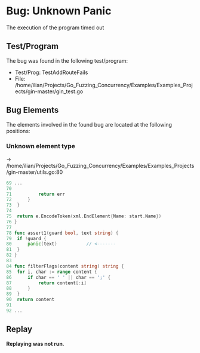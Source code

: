 # Bug: Unknown Panic

The execution of the program timed out

## Test/Program
The bug was found in the following test/program:

- Test/Prog: TestAddRouteFails
- File: /home/ilian/Projects/Go_Fuzzing_Concurrency/Examples/Examples_Projects/gin-master/gin_test.go

## Bug Elements
The elements involved in the found bug are located at the following positions:

###  Unknown element type
-> /home/ilian/Projects/Go_Fuzzing_Concurrency/Examples/Examples_Projects/gin-master/utils.go:80
```go
69 ...
70 
71 			return err
72 		}
73 	}
74 
75 	return e.EncodeToken(xml.EndElement{Name: start.Name})
76 }
77 
78 func assert1(guard bool, text string) {
79 	if !guard {
80 		panic(text)           // <-------
81 	}
82 }
83 
84 func filterFlags(content string) string {
85 	for i, char := range content {
86 		if char == ' ' || char == ';' {
87 			return content[:i]
88 		}
89 	}
90 	return content
91 
92 ...
```


## Replay
**Replaying was not run**.

